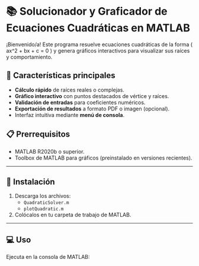 # 📚 Solucionador y Graficador de Ecuaciones Cuadráticas en MATLAB

¡Bienvenido/a! Este programa resuelve ecuaciones cuadráticas de la forma \( ax^2 + bx + c = 0 \) y genera gráficos interactivos para visualizar sus raíces y comportamiento.

## 🚀 Características principales
- **Cálculo rápido** de raíces reales o complejas.
- **Gráfico interactivo** con puntos destacados de vértice y raíces.
- **Validación de entradas** para coeficientes numéricos.
- **Exportación de resultados** a formato PDF o imagen (opcional).
- Interfaz intuitiva mediante **menú de consola**.

## 📋 Prerrequisitos
- MATLAB R2020b o superior.
- Toolbox de MATLAB para gráficos (preinstalado en versiones recientes).

---

## 🔧 Instalación
1. Descarga los archivos:
   - `QuadraticSolver.m`
   - `plotQuadratic.m`
2. Colócalos en tu carpeta de trabajo de MATLAB.

---

## 💻 Uso
Ejecuta en la consola de MATLAB: